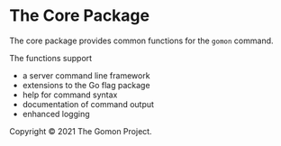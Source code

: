 # The Core Package

The core package provides common functions for the `gomon` command.

The functions support

* a server command line framework
* extensions to the Go flag package
* help for command syntax
* documentation of command output
* enhanced logging

Copyright © 2021 The Gomon Project.
